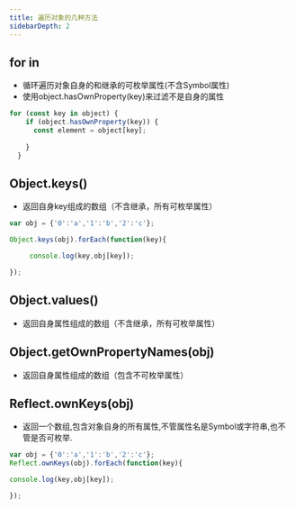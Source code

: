 ```yaml
---
title: 遍历对象的几种方法
sidebarDepth: 2
---
```


## for in

* 循环遍历对象自身的和继承的可枚举属性(不含Symbol属性)
* 使用object.hasOwnProperty(key)来过滤不是自身的属性
```javascript
for (const key in object) {
    if (object.hasOwnProperty(key)) {
      const element = object[key];
      
    }
  }
```

## Object.keys()

* 返回自身key组成的数组（不含继承，所有可枚举属性）
```javascript
var obj = {'0':'a','1':'b','2':'c'};

Object.keys(obj).forEach(function(key){

     console.log(key,obj[key]);

});
```

## Object.values()

* 返回自身属性组成的数组（不含继承，所有可枚举属性）

## Object.getOwnPropertyNames(obj)
* 返回自身属性组成的数组（包含不可枚举属性）

## Reflect.ownKeys(obj)

* 返回一个数组,包含对象自身的所有属性,不管属性名是Symbol或字符串,也不管是否可枚举.
```javascript
var obj = {'0':'a','1':'b','2':'c'};
Reflect.ownKeys(obj).forEach(function(key){

console.log(key,obj[key]);

});
```